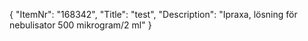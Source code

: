 {
  "ItemNr": "168342",
  "Title": "test",
  "Description": "Ipraxa, lösning för nebulisator 500 mikrogram/2 ml"
}